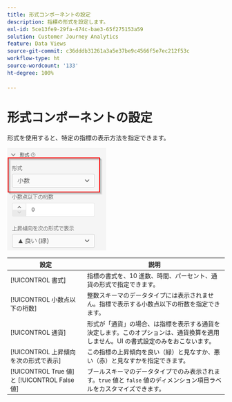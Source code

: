 ```yaml
---
title: 形式コンポーネントの設定
description: 指標の形式を設定します。
exl-id: 5ce13fe9-29fa-474c-bae3-65f275153a59
solution: Customer Journey Analytics
feature: Data Views
source-git-commit: c36dddb31261a3a5e37be9c4566f5e7ec212f53c
workflow-type: ht
source-wordcount: '133'
ht-degree: 100%

---
```


# 形式コンポーネントの設定

形式を使用すると、特定の指標の表示方法を指定できます。

![形式設定](../assets/format-settings.png)

| 設定 | 説明 |
| --- | --- |
| [!UICONTROL 書式] | 指標の書式を、10 進数、時間、パーセント、通貨の形式で指定できます。 |
| [!UICONTROL 小数点以下の桁数] | 整数スキーマのデータタイプには表示されません。指標で表示する小数点以下の桁数を指定できます。 |
| [!UICONTROL 通貨] | 形式が「通貨」の場合、は指標を表示する通貨を決定します。このオプションは、通貨換算を適用しません。UI の書式設定のみをおこないます。 |
| [!UICONTROL 上昇傾向を次の形式で表示] | この指標の上昇傾向を良い（緑）と見なすか、悪い（赤）と見なすかを指定できます。 |
| [!UICONTROL True 値] と [!UICONTROL False 値] | ブールスキーマのデータタイプでのみ表示されます。`true` 値と `false` 値のディメンション項目ラベルをカスタマイズできます。 |
